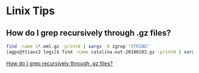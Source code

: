# Linix Tips
##  How do I grep recursively through .gz files?
```sh
find -name \*.eml.gz -print0 | xargs -0 zgrep "STRING"
[agps@ttiavc2 logs]$ find -name catalina.out-20180103.gz -print0 | xargs -0 zgrep "2018-01-03 22:27"
```
[How do I grep recursively through .gz files?](https://unix.stackexchange.com/questions/187742/how-do-i-grep-recursively-through-gz-files)

##
